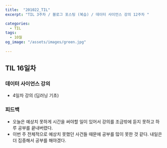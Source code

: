 ```yaml
---
title:  "201022_TIL"
excerpt: "TIL 3주차 / 블로그 포스팅 (복습) / 데이터 사이언스 강의 12주차 "

categories:
  - TIL
tags:
  - 10월
og_image: "/assets/images/green.jpg"
  
---
```

## TIL 16일차

### 데이터 사이언스 강의
- 4일차 강의 (딥러닝 기초)

### 피드백
- 오늘은 예상치 못하게 시간을 써야할 일이 있어서 강의를 조금밖에 듣지 못하고 하루 공부를 끝내버렸다.
- 이번 주 전체적으로 예상치 못했던 사건들 때문에 공부를 많이 못한 것 같다. 내일은 더 집중해서 공부를 해야겠다.